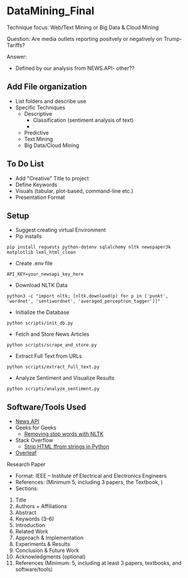 # DataMining_Final

Technique focus: Web/Text Mining or Big Data & Cloud Mining

Question: Are media outlets reporting positvely or negatively on Trump-Tariffs?

Answer:
- Defined by our analysis from NEWS.API- other??

## Add File organization
- List folders and describe use
- Specific Techniques
  - Descriptive
    - Classification (sentiment analysis of text)
    - 
  - Predictive
  - Text Mining
  - Big Data/Cloud Mining

## To Do List
- Add "Creative" Title to project
- Define Keywords
- Visuals (tabular, plot-based, command-line etc.)
- Presentation Format

## Setup
-	Suggest creating virtual Environment
-	Pip installs
```
pip install requests python-dotenv sqlalchemy nltk newspaper3k matplotlib lxml_html_clean
``` 
-	Create .env file
```
API_KEY=your_newsapi_key_here
``` 
-	Download NLTK Data
```
python3 -c "import nltk; [nltk.download(p) for p in ['punkt', 'wordnet', 'sentiwordnet', 'averaged_perceptron_tagger']]"
``` 
-	Initialize the Database
```
python scripts/init_db.py
``` 
-	Fetch and Store News Articles
```
python scripts/scrape_and_store.py
``` 
-	Extract Full Text from URLs
```
python scripts/extract_full_text.py
``` 
-	Analyze Sentiment and Visualize Results
```
python scripts/analyze_sentiment.py
``` 




## Software/Tools Used
- [News API](https://newsapi.org/)
- Geeks for Geeks
  - [Removing stop words with NLTK](https://www.geeksforgeeks.org/removing-stop-words-nltk-python/)
- Stack Overflow
  - [Strip HTML ffrom strings in Python](https://stackoverflow.com/questions/753052/strip-html-from-strings-in-python)
- [Overleaf](https://www.overleaf.com/)

Research Paper
- Format: IEEE – Institute of Electrical and Electronics Engineers
- References: (Minimum 5, including 3 papers, the Textbook, )
- Sections:
1.	Title
2.	Authors + Affiliations
3.	Abstract
4.	Keywords (3–6)
5.	Introduction
6.	Related Work
7.	Approach & Implementation
8.	Experiments & Results
9.	Conclusion & Future Work
10.	Acknowledgments (optional)
11.	References (Minimum: 5, including at least 3 papers, textbooks, and software/tools)

